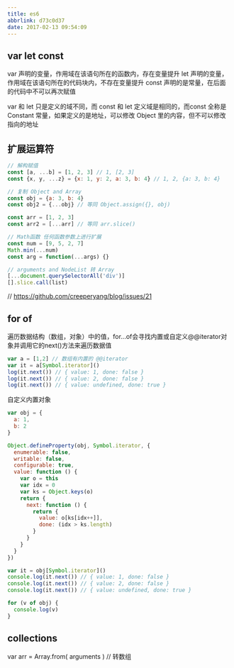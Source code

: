 ```yaml
---
title: es6
abbrlink: d73c0d37
date: 2017-02-13 09:54:09
---
```


## var let const
var 声明的变量，作用域在该语句所在的函数内，存在变量提升
let 声明的变量，作用域在该语句所在的代码块内，不存在变量提升
const 声明的是常量，在后面的代码中不可以再次赋值

var 和 let 只是定义的域不同，而 const 和 let 定义域是相同的，而const 全称是Constant 常量，如果定义的是地址，可以修改 Object 里的内容，但不可以修改指向的地址


## 扩展运算符
```js
// 解构赋值
const [a, ...b] = [1, 2, 3] // 1, [2, 3]
const {x, y, ...z} = {x: 1, y: 2, a: 3, b: 4} // 1, 2, {a: 3, b: 4}

// 复制 Object and Array
const obj = {a: 3, b: 4}
const obj2 = {...obj} // 等同 Object.assign({}, obj)

const arr = [1, 2, 3]
const arr2 = [...arr] // 等同 arr.slice()

// Math函数 任何函数参数上进行扩展
const num = [9, 5, 2, 7]
Math.min(...num)
const arg = function(...args) {}

// arguments and NodeList 转 Array
[...document.querySelectorAll('div')]
[].slice.call(list)
```
// https://github.com/creeperyang/blog/issues/21




## for of
遍历数据结构（数组，对象）中的值，for...of会寻找内置或自定义@@iterator对象并调用它的next()方法来遍历数据值
```js
var a = [1,2] // 数组有内置的 @@iterator
var it = a[Symbol.iterator]()
log(it.next()) // { value: 1, done: false }
log(it.next()) // { value: 2, done: false }
log(it.next()) // { value: undefined, done: true }
```

自定义内置对象
```js
var obj = {
  a: 1,
  b: 2
}

Object.defineProperty(obj, Symbol.iterator, {
  enumerable: false,
  writable: false,
  configurable: true,
  value: function () {
    var o = this
    var idx = 0
    var ks = Object.keys(o)
    return {
      next: function () {
        return {
          value: o[ks[idx++]],
          done: (idx > ks.length)
        }
      }
    }
  }
})

var it = obj[Symbol.iterator]()
console.log(it.next()) // { value: 1, done: false }
console.log(it.next()) // { value: 2, done: false }
console.log(it.next()) // { value: undefined, done: true }

for (v of obj) {
  console.log(v)
}
```




## collections
var arr = Array.from( arguments ) // 转数组



















